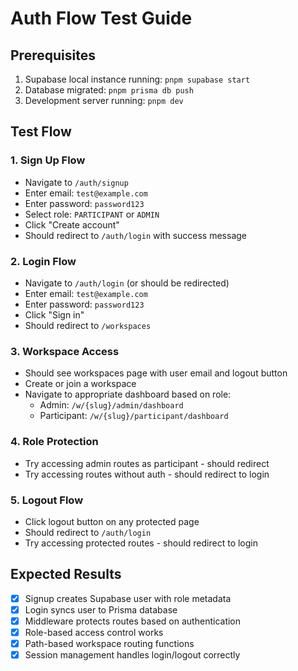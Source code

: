 # Auth Flow Test Guide

## Prerequisites
1. Supabase local instance running: `pnpm supabase start`
2. Database migrated: `pnpm prisma db push` 
3. Development server running: `pnpm dev`

## Test Flow

### 1. Sign Up Flow
- Navigate to `/auth/signup`
- Enter email: `test@example.com`
- Enter password: `password123`
- Select role: `PARTICIPANT` or `ADMIN`
- Click "Create account"
- Should redirect to `/auth/login` with success message

### 2. Login Flow  
- Navigate to `/auth/login` (or should be redirected)
- Enter email: `test@example.com`
- Enter password: `password123`
- Click "Sign in" 
- Should redirect to `/workspaces`

### 3. Workspace Access
- Should see workspaces page with user email and logout button
- Create or join a workspace
- Navigate to appropriate dashboard based on role:
  - Admin: `/w/{slug}/admin/dashboard` 
  - Participant: `/w/{slug}/participant/dashboard`

### 4. Role Protection
- Try accessing admin routes as participant - should redirect
- Try accessing routes without auth - should redirect to login

### 5. Logout Flow
- Click logout button on any protected page
- Should redirect to `/auth/login`
- Try accessing protected routes - should redirect to login

## Expected Results
- [x] Signup creates Supabase user with role metadata
- [x] Login syncs user to Prisma database  
- [x] Middleware protects routes based on authentication
- [x] Role-based access control works
- [x] Path-based workspace routing functions
- [x] Session management handles login/logout correctly